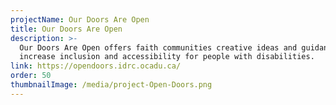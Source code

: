 ```yaml
---
projectName: Our Doors Are Open
title: Our Doors Are Open
description: >-
  Our Doors Are Open offers faith communities creative ideas and guidance to
  increase inclusion and accessibility for people with disabilities.
link: https://opendoors.idrc.ocadu.ca/
order: 50
thumbnailImage: /media/project-Open-Doors.png
---
```

